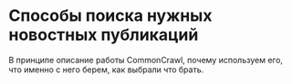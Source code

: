 # Способы поиска нужных новостных публикаций
В принципе описание работы CommonCrawl, почему используем его, что именно с него берем, как выбрали что брать.

